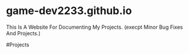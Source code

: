 # game-dev2233.github.io
This Is A Website For Documenting My Projects. (execpt Minor Bug Fixes And Projects.)

#Projects
